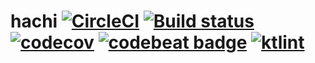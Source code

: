 # hachi [![CircleCI](https://circleci.com/gh/Frederick-S/hachi.svg?style=shield)](https://circleci.com/gh/Frederick-S/hachi) [![Build status](https://ci.appveyor.com/api/projects/status/396ql9h7g2fb3g2u/branch/master?svg=true)](https://ci.appveyor.com/project/Frederick-S/hachi/branch/master) [![codecov](https://codecov.io/gh/Frederick-S/hachi/branch/master/graph/badge.svg)](https://codecov.io/gh/Frederick-S/hachi) [![codebeat badge](https://codebeat.co/badges/c2868a43-2e55-4f77-93a9-4e250812ea24)](https://codebeat.co/projects/github-com-frederick-s-hachi-master) [![ktlint](https://img.shields.io/badge/code%20style-%E2%9D%A4-FF4081.svg)](https://ktlint.github.io/)
